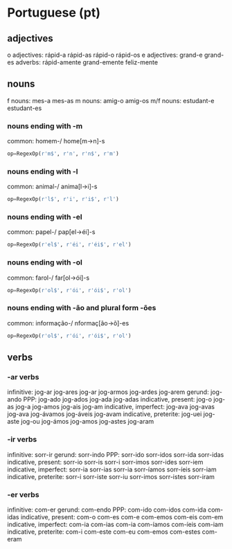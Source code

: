 # Portuguese (pt)
 
## adjectives
o adjectives: rápid-a rápid-as rápid-o rápid-os
e adjectives: grand-e grand-es
adverbs:      rápid-amente grand-emente feliz-mente

## nouns
f nouns: mes-a mes-as
m nouns: amig-o amig-os
m/f nouns: estudant-e estudant-es 

### nouns ending with -m
common: homem-/ home[m->n]-s
``` python
op=RegexOp(r'm$', r'n', r'n$', r'm')
```

### nouns ending with -l
common: animal-/ anima[l->i]-s
``` python
op=RegexOp(r'l$', r'i', r'i$', r'l')
```

### nouns ending with -el
common: papel-/ pap[el->éi]-s
``` python
op=RegexOp(r'el$', r'éi', r'éi$', r'el')
```

### nouns ending with -ol
common: farol-/ far[ol->ói]-s
``` python
op=RegexOp(r'ol$', r'ói', r'ói$', r'ol')
```

### nouns ending with -ão and plural form -ões
common: informação-/ nformaç[ão->õ]-es
``` python
op=RegexOp(r'ol$', r'ói', r'ói$', r'ol')
```

## verbs
### -ar verbs
infinitive: jog-ar jog-ares jog-ar jog-armos jog-ardes jog-arem
gerund:     jog-ando
PPP:        jog-ado jog-ados jog-ada jog-adas
indicative, present:   jog-o jog-as jog-a jog-amos jog-ais jog-am
indicative, imperfect: jog-ava jog-avas jog-ava jog-ávamos jog-áveis jog-avam
indicative, preterite: jog-uei jog-aste jog-ou jog-ámos jog-amos jog-astes jog-aram

### -ir verbs
infinitive: sorr-ir
gerund:     sorr-indo
PPP:        sorr-ido sorr-idos sorr-ida sorr-idas
indicative, present:   sorr-io sorr-is sorr-i sorr-imos sorr-ides sorr-iem
indicative, imperfect: sorr-ia sorr-ias sorr-ia sorr-íamos sorr-íeis sorr-iam
indicative, preterite: sorr-i sorr-iste sorr-iu sorr-imos sorr-istes sorr-iram
 
### -er verbs
infinitive: com-er
gerund:     com-endo
PPP:        com-ido com-idos com-ida com-idas
indicative, present:   com-o com-es com-e com-emos com-eis com-em
indicative, imperfect: com-ia com-ias com-ia com-íamos com-íeis com-iam
indicative, preterite: com-i com-este com-eu com-emos com-estes com-eram